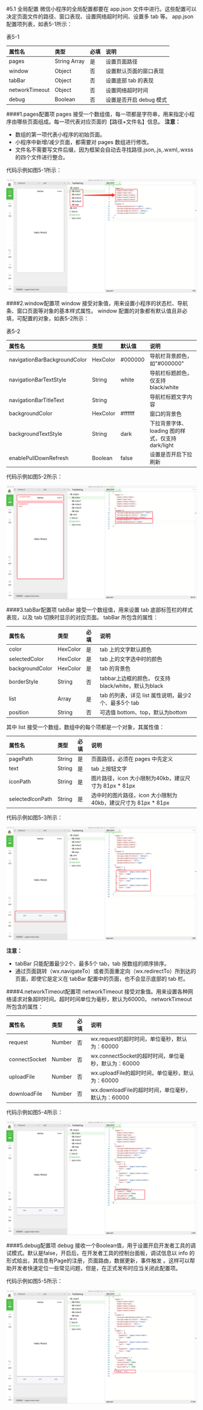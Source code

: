 #5.1 全局配置
微信小程序的全局配置都要在 app.json 文件中进行。这些配置可以决定页面文件的路径、窗口表现、设置网络超时时间、设置多 tab 等。
app.json 配置项列表，如表5-1所示：

表5-1

| 属性名 | 类型 | 必填 | 说明 |
| :--- | :--- | :--- | :--- |
| pages | String Array | 是 | 设置页面路径 |
| window | Object | 否 | 设置默认页面的窗口表现 |
| tabBar | Object | 否 | 设置底部 tab 的表现 |
| networkTimeout | Object | 否 | 设置网络超时时间 |
| debug | Boolean | 否 | 设置是否开启 debug 模式 |

####1.pages配置项
pages 接受一个数组值，每一项都是字符串，用来指定小程序由哪些页面组成。每一项代表对应页面的【路径+文件名】信息。
**注意：**
* 数组的第一项代表小程序的初始页面。
* 小程序中新增/减少页面，都需要对 pages 数组进行修改。
* 文件名不需要写文件后缀，因为框架会自动去寻找路径.json,.js,.wxml,.wxss的四个文件进行整合。

代码示例如图5-1所示：

![](/assets/图5-1pages配置项.png)


####2.window配置项
window 接受对象值，用来设置小程序的状态栏、导航条、窗口页面等对象的基本样式属性。
window 配置的对象都有默认值且非必填，可配置的对象，如表5-2所示：

表5-2

| 属性名 | 类型 | 默认值 | 说明 |
| :--- | :--- | :--- | :--- |
| navigationBarBackgroundColor | HexColor | #000000 | 导航栏背景颜色，如"#000000" |
| navigationBarTextStyle | String | white | 导航栏标题颜色，仅支持 black/white |
| navigationBarTitleText | String |  | 导航栏标题文字内容 |
| backgroundColor | HexColor | #ffffff | 窗口的背景色 |
| backgroundTextStyle | String | dark | 下拉背景字体、loading 图的样式，仅支持 dark/light |
| enablePullDownRefresh | Boolean | false | 设置是否开启下拉刷新 |


代码示例如图5-2所示：

![](/assets/图5-2window配置项.png)


####3.tabBar配置项
tabBar 接受一个数组值，用来设置 tab 底部标签栏的样式表现，以及 tab 切换时显示的对应页面。
tabBar 所包含的属性：

| 属性名 | 类型 | 必填 | 说明 |
| :--- | :--- | :--- | :--- |
| color | HexColor | 是 | tab 上的文字默认颜色 |
| selectedColor | HexColor | 是 | tab 上的文字选中时的颜色 |
| backgroundColor | HexColor | 是 | tab 的背景色 |
| borderStyle | String | 否 | tabbar上边框的颜色， 仅支持 black/white，默认为black |
| list | Array | 是 | tab 的列表，详见 list 属性说明，最少2个、最多5个 tab |
| position | String | 否 | 可选值 bottom、top，默认为bottom |

其中 list 接受一个数组，数组中的每个项都是一个对象，其属性值：

| 属性名 | 类型 | 必填 | 说明 |
| :--- | :--- | :--- | :--- |
| pagePath | String | 是 | 页面路径，必须在 pages 中先定义 |
| text | String | 是 | tab 上按钮文字 |
| iconPath | String | 是 | 图片路径，icon 大小限制为40kb，建议尺寸为 81px * 81px |
| selectedIconPath | String | 是 | 选中时的图片路径，icon 大小限制为40kb，建议尺寸为 81px * 81px |

代码示例如图5-3所示：

![](/assets/图5-3tabBar配置项.png)



**注意：**
* tabBar 只能配置最少2个、最多5个 tab，tab 按数组的顺序排序。
* 通过页面跳转（wx.navigateTo）或者页面重定向（wx.redirectTo）所到达的页面，即使它是定义在 tabBar 配置中的页面，也不会显示底部的 tab 栏。

####4.networkTimeout配置项
networkTimeout 接受对象值。用来设置各种网络请求对象超时时间。超时时间单位为毫秒，默认为60000。
networkTimeout 所包含的属性：

| 属性名 | 类型 | 必填 | 说明 |
| :--- | :--- | :--- | :--- |
| request | Number | 否 | wx.request的超时时间，单位毫秒，默认为：60000 |
| connectSocket | Number | 否 | wx.connectSocket的超时时间，单位毫秒，默认为：60000 |
| uploadFile | Number | 否 | wx.uploadFile的超时时间，单位毫秒，默认为：60000 |
| downloadFile | Number | 否 | wx.downloadFile的超时时间，单位毫秒，默认为：60000 |

代码示例如图5-4所示：

![](/assets/图5-4networkTimeout配置项.png)

####5.debug配置项
debug 接收一个Boolean值，用于设置开启开发者工具的调试模式。默认是false，开启后，在开发者工具的控制台面板，调试信息以 info 的形式给出，其信息有Page的注册，页面路由，数据更新，事件触发 。这样可以帮助开发者快速定位一些常见问题，但是，在正式发布时应当关闭此配置项。

代码示例如图5-5所示：

![](/assets/图5-5debug配置项.png)






























